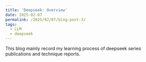 ```yaml
---
title: 'Deepseek: Overview'
date: 2025-02-07
permalink: /2025/02/07/blog-post-3/
tags:
  - LLM
  - deepseek
---
```


This blog mainly record my learning process of deepseek series publications and technique reports. 
